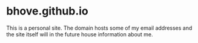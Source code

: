 # bhove.github.io
This is a personal site. The domain hosts some of my email addresses and the site itself will in the future house information about me.

